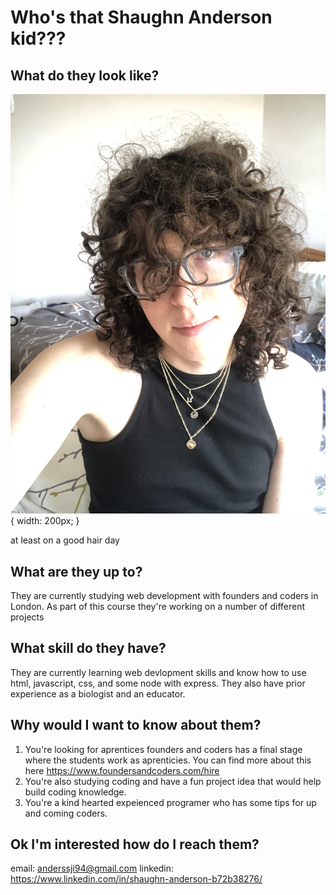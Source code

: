 # Who's that Shaughn Anderson kid???

## What do they look like?

![A picture of Shaughn smiling at the camera they are wearing a black top. They have curly hair and glasses](/photos/aboutMe.jpg){ width: 200px; }

at least on a good hair day

## What are they up to?

They are currently studying web development with founders and coders in London. As part of this course they're working on a number of different projects

## What skill do they have?

They are currently learning web devlopment skills and know how to use html, javascript, css, and some node with express. They also have prior experience as a biologist and an educator.

## Why would I want to know about them?

1. You're looking for aprentices founders and coders has a final stage where the students work as aprenticies. You can find more about this here https://www.foundersandcoders.com/hire
2. You're also studying coding and have a fun project idea that would help build coding knowledge.
3. You're a kind hearted expeienced programer who has some tips for up and coming coders.

## Ok I'm interested how do I reach them?
email: anderssji94@gmail.com
linkedin: https://www.linkedin.com/in/shaughn-anderson-b72b38276/



<!--
**ShaughnAnderson94/ShaughnAnderson94** is a ✨ _special_ ✨ repository because its `README.md` (this file) appears on your GitHub profile.

Here are some ideas to get you started:

- 🔭 I’m currently working on ...
- 🌱 I’m currently learning ...
- 👯 I’m looking to collaborate on ...
- 🤔 I’m looking for help with ...
- 💬 Ask me about ...
- 📫 How to reach me: ...
- 😄 Pronouns: ...
- ⚡ Fun fact: ...
-->
